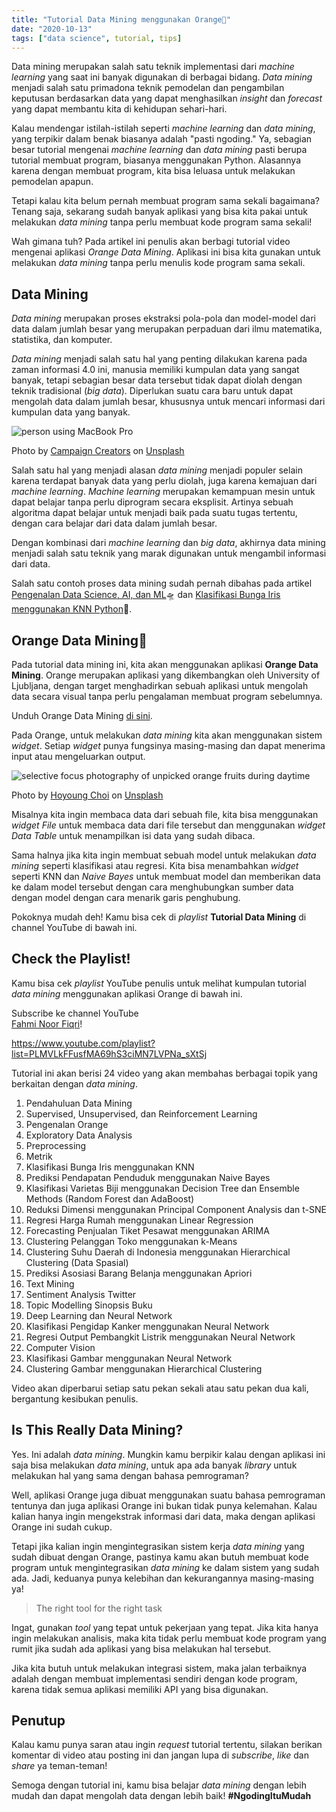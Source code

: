 ```yaml
---
title: "Tutorial Data Mining menggunakan Orange🍊"
date: "2020-10-13"
tags: ["data science", tutorial, tips]
---
```


Data mining merupakan salah satu teknik implementasi dari _machine learning_
yang saat ini banyak digunakan di berbagai bidang. _Data mining_ menjadi salah
satu primadona teknik pemodelan dan pengambilan keputusan berdasarkan data yang
dapat menghasilkan _insight_ dan _forecast_ yang dapat membantu kita di
kehidupan sehari-hari.

Kalau mendengar istilah-istilah seperti _machine learning_ dan _data mining_,
yang terpikir dalam benak biasanya adalah "pasti ngoding." Ya, sebagian besar
tutorial mengenai _machine learning_ dan _data mining_ pasti berupa tutorial
membuat program, biasanya menggunakan Python. Alasannya karena dengan membuat
program, kita bisa leluasa untuk melakukan pemodelan apapun.

Tetapi kalau kita belum pernah membuat program sama sekali bagaimana? Tenang
saja, sekarang sudah banyak aplikasi yang bisa kita pakai untuk melakukan _data
mining_ tanpa perlu membuat kode program sama sekali!

Wah gimana tuh? Pada artikel ini penulis akan berbagi tutorial video mengenai
aplikasi _Orange Data Mining_. Aplikasi ini bisa kita gunakan untuk melakukan
_data mining_ tanpa perlu menulis kode program sama sekali.

## Data Mining

_Data mining_ merupakan proses ekstraksi pola-pola dan model-model dari data
dalam jumlah besar yang merupakan perpaduan dari ilmu matematika, statistika,
dan komputer.

_Data mining_ menjadi salah satu hal yang penting dilakukan karena pada zaman
informasi 4.0 ini, manusia memiliki kumpulan data yang sangat banyak, tetapi
sebagian besar data tersebut tidak dapat diolah dengan teknik tradisional (_big
data_). Diperlukan suatu cara baru untuk dapat mengolah data dalam jumlah besar,
khususnya untuk mencari informasi dari kumpulan data yang banyak.

![person using MacBook
Pro](/posts/2020-10-13/campaign-creators-pypeceajezy-unsplash-1024x741.jpeg)

Photo by [Campaign Creators](https://unsplash.com/@campaign_creators) on
[Unsplash](https://unsplash.com/?utm_source=kodesiana&utm_medium=referral)

Salah satu hal yang menjadi alasan _data mining_ menjadi populer selain karena
terdapat banyak data yang perlu diolah, juga karena kemajuan dari _machine
learning_. _Machine learning_ merupakan kemampuan mesin untuk dapat belajar
tanpa perlu diprogram secara eksplisit. Artinya sebuah algoritma dapat belajar
untuk menjadi baik pada suatu tugas tertentu, dengan cara belajar dari data
dalam jumlah besar.

Dengan kombinasi dari _machine learning_ dan _big data_, akhirnya data mining
menjadi salah satu teknik yang marak digunakan untuk mengambil informasi dari
data.

Salah satu contoh proses data mining sudah pernah dibahas pada artikel
[Pengenalan Data Science, AI, dan
ML](https://kodesiana.com/data-science/pengenalan-data-science-ai-dan-ml/)🛸 dan
[Klasifikasi Bunga Iris menggunakan KNN
Python](https://kodesiana.com/data-science/klasifikasi-bunga-iris-menggunakan-knn-python/)🌺.

## Orange Data Mining🍊

Pada tutorial data mining ini, kita akan menggunakan aplikasi **Orange Data
Mining**. Orange merupakan aplikasi yang dikembangkan oleh University of
Ljubljana, dengan target menghadirkan sebuah aplikasi untuk mengolah data secara
visual tanpa perlu pengalaman membuat program sebelumnya.

Unduh Orange Data Mining [di sini](https://orange.biolab.si/).

Pada Orange, untuk melakukan _data mining_ kita akan menggunakan sistem
_widget_. Setiap _widget_ punya fungsinya masing-masing dan dapat menerima input
atau mengeluarkan output.

![selective focus photography of unpicked orange fruits during
daytime](/posts/2020-10-13/hoyoung-choi-4xocxdmnwfg-unsplash-scaled.jpeg)

Photo by [Hoyoung Choi](https://unsplash.com/@colly) on
[Unsplash](https://unsplash.com/?utm_source=kodesiana&utm_medium=referral)

Misalnya kita ingin membaca data dari sebuah file, kita bisa menggunakan
_widget_ _File_ untuk membaca data dari file tersebut dan menggunakan _widget_
_Data Table_ untuk menampilkan isi data yang sudah dibaca.

Sama halnya jika kita ingin membuat sebuah model untuk melakukan _data mining_
seperti klasifikasi atau regresi. Kita bisa menambahkan _widget_ seperti KNN dan
_Naive Bayes_ untuk membuat model dan memberikan data ke dalam model tersebut
dengan cara menghubungkan sumber data dengan model dengan cara menarik garis
penghubung.

Pokoknya mudah deh! Kamu bisa cek di _playlist_ **Tutorial Data Mining** di
channel YouTube di bawah ini.

## Check the Playlist!

Kamu bisa cek _playlist_ YouTube penulis untuk melihat kumpulan tutorial _data
mining_ menggunakan aplikasi Orange di bawah ini.

Subscribe ke channel YouTube  
[Fahmi Noor Fiqri](https://www.youtube.com/c/FahmiNoorFiqri)!

https://www.youtube.com/playlist?list=PLMVLkFFusfMA69hS3ciMN7LVPNa_sXtSj

Tutorial ini akan berisi 24 video yang akan membahas berbagai topik yang
berkaitan dengan _data mining_.

1. Pendahuluan Data Mining
2. Supervised, Unsupervised, dan Reinforcement Learning
3. Pengenalan Orange
4. Exploratory Data Analysis
5. Preprocessing
6. Metrik
7. Klasifikasi Bunga Iris menggunakan KNN
8. Prediksi Pendapatan Penduduk menggunakan Naive Bayes
9. Klasifikasi Varietas Biji menggunakan Decision Tree dan Ensemble Methods
   (Random Forest dan AdaBoost)
10. Reduksi Dimensi menggunakan Principal Component Analysis dan t-SNE
11. Regresi Harga Rumah menggunakan Linear Regression
12. Forecasting Penjualan Tiket Pesawat menggunakan ARIMA
13. Clustering Pelanggan Toko menggunakan k-Means
14. Clustering Suhu Daerah di Indonesia menggunakan Hierarchical Clustering
    (Data Spasial)
15. Prediksi Asosiasi Barang Belanja menggunakan Apriori
16. Text Mining
17. Sentiment Analysis Twitter
18. Topic Modelling Sinopsis Buku
19. Deep Learning dan Neural Network
20. Klasifikasi Pengidap Kanker menggunakan Neural Network
21. Regresi Output Pembangkit Listrik menggunakan Neural Network
22. Computer Vision
23. Klasifikasi Gambar menggunakan Neural Network
24. Clustering Gambar menggunakan Hierarchical Clustering

Video akan diperbarui setiap satu pekan sekali atau satu pekan dua kali,
bergantung kesibukan penulis.

## Is This Really Data Mining?

Yes. Ini adalah _data mining_. Mungkin kamu berpikir kalau dengan aplikasi ini
saja bisa melakukan _data mining_, untuk apa ada banyak _library_ untuk
melakukan hal yang sama dengan bahasa pemrograman?

Well, aplikasi Orange juga dibuat menggunakan suatu bahasa pemrograman tentunya
dan juga aplikasi Orange ini bukan tidak punya kelemahan. Kalau kalian hanya
ingin mengekstrak informasi dari data, maka dengan aplikasi Orange ini sudah
cukup.

Tetapi jika kalian ingin mengintegrasikan sistem kerja _data mining_ yang sudah
dibuat dengan Orange, pastinya kamu akan butuh membuat kode program untuk
mengintegrasikan _data mining_ ke dalam sistem yang sudah ada. Jadi, keduanya
punya kelebihan dan kekurangannya masing-masing ya!

> The right tool for the right task

Ingat, gunakan _tool_ yang tepat untuk pekerjaan yang tepat. Jika kita hanya
ingin melakukan analisis, maka kita tidak perlu membuat kode program yang rumit
jika sudah ada aplikasi yang bisa melakukan hal tersebut.

Jika kita butuh untuk melakukan integrasi sistem, maka jalan terbaiknya adalah
dengan membuat implementasi sendiri dengan kode program, karena tidak semua
aplikasi memiliki API yang bisa digunakan.

## Penutup

Kalau kamu punya saran atau ingin _request_ tutorial tertentu, silakan berikan
komentar di video atau posting ini dan jangan lupa di _subscribe_, _like_ dan
_share_ ya teman-teman!

Semoga dengan tutorial ini, kamu bisa belajar _data mining_ dengan lebih mudah
dan dapat mengolah data dengan lebih baik! **#NgodingItuMudah**

